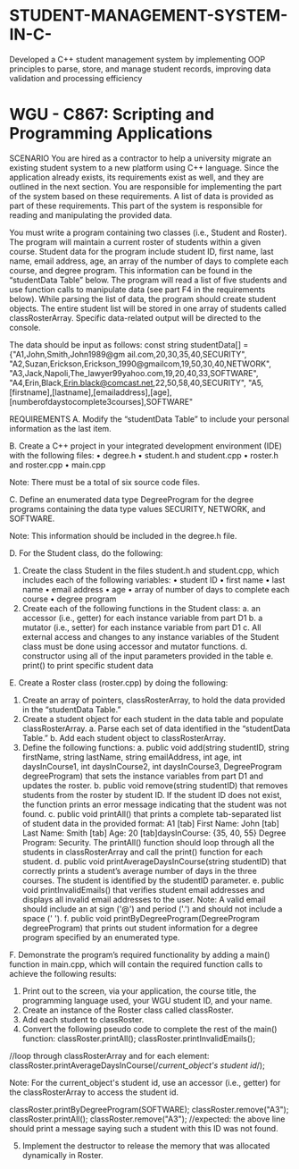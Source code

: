 # STUDENT-MANAGEMENT-SYSTEM-IN-C-
Developed a C++ student management system by implementing OOP principles to parse, store, and manage student records, improving data validation and processing efficiency

# WGU - C867: Scripting and Programming Applications

SCENARIO
You are hired as a contractor to help a university migrate an existing student system to a new platform using C++ language. Since the application already exists, its requirements exist as well, and they are outlined in the next section. You are responsible for implementing the part of the system based on these requirements. A list of data is provided as part of these requirements. This part of the system is responsible for reading and manipulating the provided data.

You must write a program containing two classes (i.e., Student and Roster). The program will maintain a current roster of students within a given course. Student data for the program include student ID, first name, last name, email address, age, an array of the number of days to complete each course, and degree program. This information can be found in the “studentData Table” below. The program will read a list of five students and use function calls to manipulate data (see part F4 in the requirements below). While parsing the list of data, the program should create student objects. The entire student list will be stored in one array of students called classRosterArray. Specific data-related output will be directed to the console.

The data should be input as follows:
const string studentData[] = 
{"A1,John,Smith,John1989@gm ail.com,20,30,35,40,SECURITY", "A2,Suzan,Erickson,Erickson_1990@gmailcom,19,50,30,40,NETWORK", "A3,Jack,Napoli,The_lawyer99yahoo.com,19,20,40,33,SOFTWARE", "A4,Erin,Black,Erin.black@comcast.net,22,50,58,40,SECURITY", "A5,[firstname],[lastname],[emailaddress],[age], [numberofdaystocomplete3courses],SOFTWARE"

REQUIREMENTS
A.  Modify the “studentData Table” to include your personal information as the last item.
 
B.  Create a C++ project in your integrated development environment (IDE) with the following files:
  •  degree.h
  •  student.h and student.cpp
  •  roster.h and roster.cpp
  •  main.cpp
 
Note: There must be a total of six source code files.
 
C.  Define an enumerated data type DegreeProgram for the degree programs containing the data type values SECURITY, NETWORK, and SOFTWARE.
 
Note: This information should be included in the degree.h file.
 
D.  For the Student class, do the following:
  1.  Create the class Student  in the files student.h and student.cpp, which includes each of the following variables:
    •  student ID
    •  first name
    •   last name
    •  email address
    •  age
    •  array of number of days to complete each course
    •  degree program
  2.  Create each of the following functions in the Student class:
    a.  an accessor (i.e., getter) for each instance variable from part D1
    b.  a mutator (i.e., setter) for each instance variable from part D1
    c.  All external access and changes to any instance variables of the Student class must be done using accessor and mutator functions.
    d.  constructor using all of the input parameters provided in the table
    e.  print() to print specific student data
 
E.  Create a Roster class (roster.cpp) by doing the following:
  1.  Create an array of pointers, classRosterArray, to hold the data provided in the “studentData Table.”
  2.  Create a student object for each student in the data table and populate classRosterArray.
    a.  Parse each set of data identified in the “studentData Table.”
    b.  Add each student object to classRosterArray.
  3.  Define the following functions:
    a.  public void add(string studentID, string firstName, string lastName, string emailAddress, int age, int daysInCourse1, int daysInCourse2, int daysInCourse3, DegreeProgram degreeProgram)              that sets the instance variables from part D1 and updates the roster.
    b.  public void remove(string studentID)  that removes students from the roster by student ID. If the student ID does not exist, the function prints an error message indicating that the student         was not found.
    c. public void printAll() that prints a complete tab-separated list of student data in the provided format: A1 [tab] First Name: John [tab] Last Name: Smith [tab] Age: 20 [tab]daysInCourse:            {35, 40, 55} Degree Program: Security. The printAll() function should loop through all the students in classRosterArray and call the print() function for each student.
    d.  public void printAverageDaysInCourse(string studentID)  that correctly prints a student’s average number of days in the three courses. The student is identified by the studentID parameter.
    e.  public void printInvalidEmails() that verifies student email addresses and displays all invalid email addresses to the user.
        Note: A valid email should include an at sign ('@') and period ('.') and should not include a space (' ').
    f.  public void printByDegreeProgram(DegreeProgram degreeProgram) that prints out student information for a degree program specified by an enumerated type.
 
F.  Demonstrate the program’s required functionality by adding a main() function in main.cpp, which will contain the required function calls to achieve the following results:
  1.  Print out to the screen, via your application, the course title, the programming language used, your WGU student ID, and your name.
  2.  Create an instance of the Roster class called classRoster.
  3.  Add each student to classRoster.
  4.  Convert the following pseudo code to complete the rest of the  main() function:
      classRoster.printAll();
     classRoster.printInvalidEmails();
 
//loop through classRosterArray and for each element:
classRoster.printAverageDaysInCourse(/*current_object's student id*/);

Note: For the current_object's student id, use an accessor (i.e., getter) for the classRosterArray to access the student id.

classRoster.printByDegreeProgram(SOFTWARE);
classRoster.remove("A3");
classRoster.printAll();
classRoster.remove("A3");
//expected: the above line should print a message saying such a student with this ID was not found.

 5.  Implement the destructor to release the memory that was allocated dynamically in Roster.
